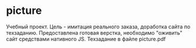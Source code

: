 # picture
Учебный проект. Цель - имитация реального заказа, доработка сайта по техзаданию. Предоставлена готовая верстка, необходимо "оживить" сайт средствами нативного JS. Техзадание в файле picture.pdf
